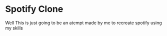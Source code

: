 # Spotify Clone

Well This is just going to be an atempt made by me to recreate spotify using my skills
